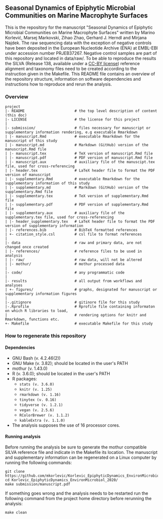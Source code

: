 ## Seasonal Dynamics of Epiphytic Microbial Communities on Marine Macrophyte Surfaces
This is the repository for the manuscript "Seasonal Dynamics of Epiphytic Microbial Communities on Marine Macrophyte Surfaces" written by Marino Korlević, Marsej Markovski, Zihao Zhao, Gerhard J. Herndl and Mirjana Najdek. The raw sequencing data with the exception of negative controls have been deposited in the European Nucleotide Archive (ENA) at EMBL-EBI under accession number PRJEB37267. Negative control samples are part of this repository and located in data/raw/. To be able to reproduce the results the SILVA (Release 138, available under a [CC-BY license](https://www.arb-silva.de/silva-license-information/)) reference alignment and taxonomy files need to be created according to the instruction given in the Makefile. This README file contains an overview of the repository structure, information on software dependencies and instructions how to reproduce and rerun the analysis.

### Overview

	project
	|- README                       # the top level description of content (this doc)
	|- LICENSE                      # the license for this project
	|
	|- submission/                  # files necessary for manuscript or supplementary information rendering, e.g executable Rmarkdown
	| |- manuscript.Rmd             # executable Rmarkdown for the manuscript of this study
	| |- manuscript.md              # Markdown (GitHub) version of the manuscript.Rmd file
	| |- manuscript.tex             # TeX version of manuscript.Rmd file
	| |- manuscript.pdf             # PDF version of manuscript.Rmd file
	| |- manuscript.aux             # auxiliary file of the manuscipt.tex file, used for cross-referencing
	| |- header.tex                 # LaTeX header file to format the PDF version of manuscript
	| |- supplementary.Rmd          # executable Rmarkdown for the supplementary information of this study
	| |- supplementary.md           # Markdown (GitHub) version of the supplementary.Rmd file
	| |- supplementary.tex          # TeX version of supplementary.Rmd file
	| |- supplementary.pdf          # PDF version of supplementary.Rmd file
	| |- supplementary.aux          # auxiliary file of the supplementary.tex file, used for cross-referencing
	| |- header_supplementary.tex   # LaTeX header file to format the PDF version of supplementary information
	| |- references.bib             # BibTeX formatted references
	| +- citation_style.csl         # csl file to format references
	|
	|- data                         # raw and primary data, are not changed once created
	| |- references/                # reference files to be used in analysis
	| |- raw/                       # raw data, will not be altered
	| |- mothur/                    # mothur processed data
	|
	|- code/                        # any programmatic code
	|
	|- results                      # all output from workflows and analyses
	| +- figures/                   # graphs, designated for manuscript or supplementary information figures
	|
	|-.gitignore                    # gitinore file for this study
	|-.Rprofile                     # Rprofile file containing informaton on which R libraries to load,
	|                               # rendering options for knitr and Rmarkdown, functions etc.
	+- Makefile                     # executable Makefile for this study

### How to regenerate this repository

#### Dependencies
* GNU Bash (v. 4.2.46(2))
* GNU Make (v. 3.82); should be located in the user's PATH
* mothur (v. 1.43.0)
* R (v. 3.6.0); should be located in the user's PATH
* R packages:
  * `stats (v. 3.6.0)`
  * `knitr (v. 1.25)`
  * `rmarkdown (v. 1.16)`
  * `tinytex (v. 0.16)`
  * `tidyverse (v. 1.2.1)`
  * `vegan (v. 2.5.6)`
  * `RColorBrewer (v. 1.1.2)`
  * `kableExtra (v. 1.1.0)`
* The analysis supposes the use of 16 processor cores.

#### Running analysis
Before running the analysis be sure to generate the mothur compatible SILVA reference file and indicate in the Makefile its location. The manuscript and supplementary information can be regenerated on a Linux computer by running the following commands:
```
git clone https://github.com/mkorlevic/Korlevic_EpiphyticDynamics_EnvironMicrobiol_2020.git
cd Korlevic_EpiphyticDynamics_EnvironMicrobiol_2020/
make submission/manuscript.pdf
```
If something goes wrong and the analysis needs to be restarted run the following command from the project home directory before rerunning the analysis:
```
make clean
```
